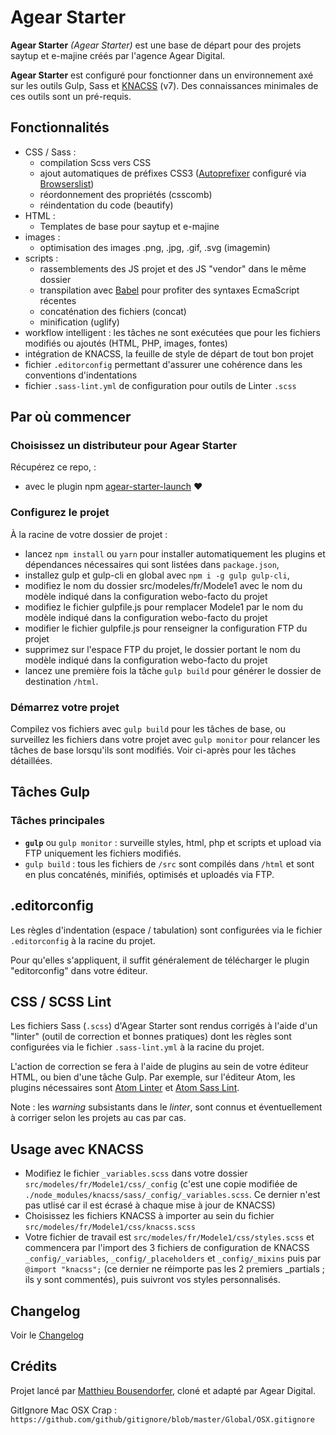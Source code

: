 # Agear Starter

**Agear Starter** *(Agear Starter)* est une base de départ pour des projets saytup et e-majine créés par l'agence Agear Digital.

**Agear Starter** est configuré pour fonctionner dans un environnement axé sur les outils Gulp, Sass et [KNACSS](http://knacss.com) (v7). Des connaissances minimales de ces outils sont un pré-requis.

## Fonctionnalités

- CSS / Sass :
  - compilation Scss vers CSS
  - ajout automatiques de préfixes CSS3 ([Autoprefixer](https://github.com/postcss/autoprefixer) configuré via [Browserslist](https://github.com/ai/browserslist))
  - réordonnement des propriétés (csscomb)
  - réindentation du code (beautify)
- HTML :
  - Templates de base pour saytup et e-majine
- images :
  - optimisation des images .png, .jpg, .gif, .svg (imagemin)
- scripts :
  - rassemblements des JS projet et des JS "vendor" dans le même dossier
  - transpilation avec [Babel](https://babeljs.io/) pour profiter des syntaxes EcmaScript récentes
  - concaténation des fichiers (concat)
  - minification (uglify)
- workflow intelligent : les tâches ne sont exécutées que pour les fichiers modifiés ou ajoutés (HTML, PHP, images, fontes)
- intégration de KNACSS, la feuille de style de départ de tout bon projet
- fichier `.editorconfig` permettant d'assurer une cohérence dans les conventions d'indentations
- fichier `.sass-lint.yml` de configuration pour outils de Linter `.scss`

## Par où commencer

### Choisissez un distributeur pour Agear Starter

Récupérez ce repo, :

- avec le plugin npm [agear-starter-launch](https://github.com/agear-digital/agear-starter-launch) ❤

### Configurez le projet

À la racine de votre dossier de projet :

- lancez `npm install` ou `yarn` pour installer automatiquement les plugins et dépendances nécessaires qui sont listées dans `package.json`,
- installez gulp et gulp-cli en global avec `npm i -g gulp gulp-cli`,
- modifiez le nom du dossier src/modeles/fr/Modele1 avec le nom du modèle indiqué dans la configuration webo-facto du projet
- modifiez le fichier gulpfile.js pour remplacer Modele1 par le nom du modèle indiqué dans la configuration webo-facto du projet
- modifier le fichier gulpfile.js pour renseigner la configuration FTP du projet
- supprimez sur l'espace FTP du projet, le dossier portant le nom du modèle indiqué dans la configuration webo-facto du projet 
- lancez une première fois la tâche `gulp build` pour générer le dossier de destination `/html`.

### Démarrez votre projet

Compilez vos fichiers avec `gulp build` pour les tâches de base, ou surveillez les fichiers dans votre projet avec `gulp monitor` pour relancer les tâches de base lorsqu'ils sont modifiés. Voir ci-après pour les tâches détaillées.

## Tâches Gulp

### Tâches principales

- **`gulp`** ou `gulp monitor` : surveille styles, html, php et scripts et upload via FTP uniquement les fichiers modifiés.
- `gulp build` : tous les fichiers de `/src` sont compilés dans `/html` et sont en plus concaténés, minifiés, optimisés et uploadés via FTP.

## .editorconfig

Les  règles d'indentation (espace / tabulation) sont configurées via le fichier `.editorconfig` à la racine du projet.

Pour qu'elles s'appliquent, il suffit généralement de télécharger le plugin "editorconfig" dans votre éditeur.

## CSS / SCSS Lint

Les fichiers Sass (`.scss`) d'Agear Starter sont rendus corrigés à l'aide d'un "linter" (outil de correction  et bonnes pratiques) dont les règles sont configurées via le fichier `.sass-lint.yml` à la racine du projet.

L'action de correction se fera à l'aide de plugins au sein de votre éditeur HTML, ou bien d'une tâche Gulp. Par exemple, sur l'éditeur Atom, les plugins nécessaires sont [Atom Linter](https://atom.io/packages/linter) et  [Atom Sass Lint](https://atom.io/packages/linter-sass-lint).

Note : les  _warning_ subsistants dans le *linter*, sont connus et éventuellement à corriger selon les projets au cas par cas.

## Usage avec KNACSS

- Modifiez le fichier `_variables.scss` dans votre dossier `src/modeles/fr/Modele1/css/_config` (c'est une copie modifiée de `./node_modules/knacss/sass/_config/_variables.scss`. Ce dernier n'est pas utlisé car il est écrasé à chaque mise à jour de KNACSS)
- Choisissez les fichiers KNACSS à importer au sein du fichier `src/modeles/fr/Modele1/css/knacss.scss`
- Votre fichier de travail est `src/modeles/fr/Modele1/css/styles.scss` et commencera par l'import des 3 fichiers de configuration de KNACSS `_config/_variables`, `_config/_placeholders` et `_config/_mixins` puis par `@import "knacss";` (ce dernier ne réimporte pas les 2 premiers _partials ; ils y sont commentés), puis suivront vos styles personnalisés.

## Changelog

Voir le [Changelog](CHANGELOG.md)

## Crédits

Projet lancé par [Matthieu Bousendorfer](https://github.com/edenpulse), cloné et adapté par Agear Digital.

GitIgnore Mac OSX Crap : `https://github.com/github/gitignore/blob/master/Global/OSX.gitignore`
